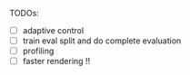 TODOs:

- [ ] adaptive control
- [ ] train eval split and do complete evaluation
- [ ] profiling
- [ ] faster rendering !!